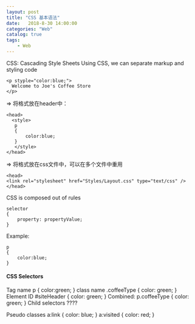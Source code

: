 ```yaml
---                      
layout: post                      
title: "CSS 基本语法"                      
date:   2018-8-30 14:00:00                       
categories: "Web"                      
catalog: true                      
tags:                       
    - Web                      
---            
```

    
CSS: Cascading Style Sheets
  Using CSS, we can separate markup and styling code

	<p styple="color:blue;">
	  Welcome to Joe's Coffee Store
	</p>

=> 
将格式放在header中：

	<head>
	  <style>
	   p
	   {
		   color:blue;
	   }
	   </style>
	</head>

=>
将格式放在css文件中，可以在多个文件中重用

	<head>
	<link rel="stylesheet" href="Styles/Layout.css" type="text/css" />
	</head>

CSS is composed out of rules

	selector
	{
		property: propertyValue;
	}

Example:

	p
	{
		color:blue;
	}

#### CSS Selectors

Tag name    p { color:green; }
class name	.coffeeType { color: green; }
Element ID	#siteHeader { color: green; }
Combined:   p.coffeeType { color: green; }
Child selectors   ????

Pseudo classes		a:link { color: blue; }
					a:visited { color: red; }